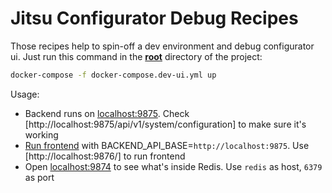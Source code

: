 # Jitsu Configurator Debug Recipes

Those recipes help to spin-off a dev environment and debug configurator ui. 
Just run this command in the **[root](https://github.com/jitsucom/jitsu)** directory of the project:

```bash
docker-compose -f docker-compose.dev-ui.yml up 
```

Usage:
 - Backend runs on [localhost:9875](http://localhost:9875). Check [http://localhost:9875/api/v1/system/configuration] to make sure it's working
 - [Run frontend](frontend/README.md) with BACKEND_API_BASE=`http://localhost:9875`. Use [http://localhost:9876/] to run frontend
 - Open [localhost:9874](http://localhost:9874) to see what's inside Redis. Use `redis` as host, `6379` as port
